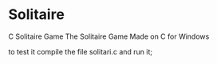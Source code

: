 # Solitaire
C Solitaire Game 
The Solitaire Game Made on C for Windows

to test it compile the file solitari.c and run it;
